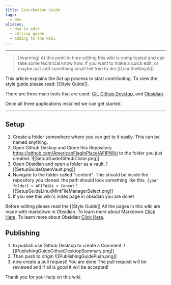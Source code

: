 ```yaml
---
title: Conurbation Guide
tags:
  - dev
aliases:
  - How to edit
  - editing guide
  - adding to the wiki
---
```

---
> [!warning] At this point in time editing this wiki is complicated and can take some technical know how. if you want to make a quick edit, or maybe just add something small fell free to dm [[LiamtheNinja5]] 

This article explains the *Set up* process to start contributing. To view the style guide please read: [[Style Guide]]. 

There are three main tools that are used: [Git](https://git-scm.com/download), [Github Desktop](https://desktop.github.com/), and [Obsidian](https://obsidian.md/).

Once all three applications installed we can get started. 

---

## Setup

1. Create a folder somewhere where you can get to it easily. This can be named anything.
2. Open Github Deskop and Clone this Repository https://github.com/AmericanFlagInPlace/AFIPWiki to the folder you just created. ![[SetupGuideGithubClone.png]]
3. Open Obsidian and open a folder as a vault. ![[SetupGuideOpenVault.png]]
4. Navigate to the folder called "content". This should be inside the repository you cloned. the path should look something like this. ``{your folder} > AFIPWiki > Conent`` ![[SetupGuideLinuxMintFileManagerSelect.png]]
5. If you see this wiki's index page in obsidian you are done!

Before editing please read the [[Style Guide]]
All the pages in this wiki are made with markdown in Obsidian.
To learn more about Markdown [Click Here](https://www.markdownguide.org/cheat-sheet/).
To learn more about Obsidian [Click Here](https://help.obsidian.md/Home).

## Publishing
1. to publish use Github Desktop to create a Comment. ![[PublishingGuideGithubDesktopSummary.png]]
2. Than push to origin ![[PublishingGuidePush.png]]
3. now create a pull request! You are done
The pull request will be reviewed and if all is good it will be accepted! 

Thank you for your help on this wiki.